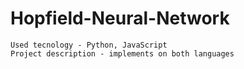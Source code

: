 # Hopfield-Neural-Network

    Used tecnology - Python, JavaScript
    Project description - implements on both languages
